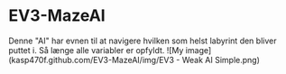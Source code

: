 # EV3-MazeAI
Denne "AI" har evnen til at navigere hvilken som helst labyrint den bliver puttet i. Så længe alle variabler er opfyldt.
![My image](kasp470f.github.com/EV3-MazeAI/img/EV3 - Weak AI Simple.png)
